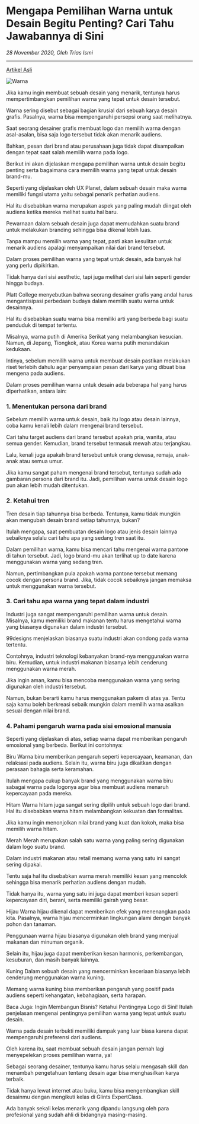 # Mengapa Pemilihan Warna untuk Desain Begitu Penting? Cari Tahu Jawabannya di Sini

_28 November 2020, Oleh Trias Ismi_

---

[Artikel Asli](https://glints.com/id/lowongan/pemilihan-warna-untuk-desain/)

![Warna](https://glints.com/id/lowongan/wp-content/uploads/2020/07/warna.png)


Jika kamu ingin membuat sebuah desain yang menarik, tentunya harus mempertimbangkan pemilihan warna yang tepat untuk desain tersebut.

Warna sering disebut sebagai bagian krusial dari sebuah karya desain grafis. Pasalnya, warna bisa mempengaruhi persepsi orang saat melihatnya.

Saat seorang desainer grafis membuat logo dan memilih warna dengan asal-asalan, bisa saja logo tersebut tidak akan menarik audiens.

Bahkan, pesan dari brand atau perusahaan juga tidak dapat disampaikan dengan tepat saat salah memilih warna pada logo.

Berikut ini akan dijelaskan mengapa pemilihan warna untuk desain begitu penting serta bagaimana cara memilih warna yang tepat untuk desain brand-mu.

Seperti yang dijelaskan oleh UX Planet, dalam sebuah desain maka warna memiliki fungsi utama yaitu sebagai penarik perhatian audiens.

Hal itu disebabkan warna merupakan aspek yang paling mudah diingat oleh audiens ketika mereka melihat suatu hal baru.

Pewarnaan dalam sebuah desain juga dapat memudahkan suatu brand untuk melakukan branding sehingga bisa dikenal lebih luas.

Tanpa mampu memilih warna yang tepat, pasti akan kesulitan untuk menarik audiens apalagi menyampaikan nilai dari brand tersebut.

Dalam proses pemilihan warna yang tepat untuk desain, ada banyak hal yang perlu dipikirkan.

Tidak hanya dari sisi aesthetic, tapi juga melihat dari sisi lain seperti gender hingga budaya.

Platt College menyebutkan bahwa seorang desainer grafis yang andal harus mengantisipasi perbedaan budaya dalam memilih suatu warna untuk desainnya.

Hal itu disebabkan suatu warna bisa memiliki arti yang berbeda bagi suatu penduduk di tempat tertentu.

Misalnya, warna putih di Amerika Serikat yang melambangkan kesucian. Namun, di Jepang, Tiongkok, atau Korea warna putih menandakan kedukaan.

Intinya, sebelum memilih warna untuk membuat desain pastikan melakukan riset terlebih dahulu agar penyampaian pesan dari karya yang dibuat bisa mengena pada audiens.

Dalam proses pemilihan warna untuk desain ada beberapa hal yang harus diperhatikan, antara lain:

### 1. Menentukan persona dari brand
Sebelum memilih warna untuk desain, baik itu logo atau desain lainnya, coba kamu kenali lebih dalam mengenai brand tersebut.

Cari tahu target audiens dari brand tersebut apakah pria, wanita, atau semua gender. Kemudian, brand tersebut termasuk mewah atau terjangkau.

Lalu, kenali juga apakah brand tersebut untuk orang dewasa, remaja, anak-anak atau semua umur.

Jika kamu sangat paham mengenai brand tersebut, tentunya sudah ada gambaran persona dari brand itu. Jadi, pemilihan warna untuk desain logo pun akan lebih mudah ditentukan.

### 2. Ketahui tren
Tren desain tiap tahunnya bisa berbeda. Tentunya, kamu tidak mungkin akan mengubah desain brand setiap tahunnya, bukan?

Itulah mengapa, saat pembuatan desain logo atau jenis desain lainnya sebaiknya selalu cari tahu apa yang sedang tren saat itu.

Dalam pemilihan warna, kamu bisa mencari tahu mengenai warna pantone di tahun tersebut. Jadi, logo brand-mu akan terlihat up to date karena menggunakan warna yang sedang tren.

Namun, pertimbangkan pula apakah warna pantone tersebut memang cocok dengan persona brand. Jika, tidak cocok sebaiknya jangan memaksa untuk menggunakan warna tersebut.

### 3. Cari tahu apa warna yang tepat dalam industri
Industri juga sangat mempengaruhi pemilihan warna untuk desain. Misalnya, kamu memiliki brand makanan tentu harus mengetahui warna yang biasanya digunakan dalam industri tersebut.

99designs menjelaskan biasanya suatu industri akan condong pada warna tertentu.

Contohnya, industri teknologi kebanyakan brand-nya menggunakan warna biru. Kemudian, untuk industri makanan biasanya lebih cenderung menggunakan warna merah.

Jika ingin aman, kamu bisa mencoba menggunakan warna yang sering digunakan oleh industri tersebut.

Namun, bukan berarti kamu harus menggunakan pakem di atas ya. Tentu saja kamu boleh berkreasi sebaik mungkin dalam memilih warna asalkan sesuai dengan nilai brand.

### 4. Pahami pengaruh warna pada sisi emosional manusia
Seperti yang dijelaskan di atas, setiap warna dapat memberikan pengaruh emosional yang berbeda. Berikut ini contohnya:

Biru
Warna biru memberikan pengaruh seperti kepercayaan, keamanan, dan relaksasi pada audiens. Selain itu, warna biru juga dikaitkan dengan perasaan bahagia serta keramahan.

Itulah mengapa cukup banyak brand yang menggunakan warna biru sabagai warna pada logonya agar bisa membuat audiens menaruh kepercayaan pada mereka.

Hitam
Warna hitam juga sangat sering dipilih untuk sebuah logo dari brand. Hal itu disebabkan warna hitam melambangkan kekuatan dan formalitas.

Jika kamu ingin menonjolkan nilai brand yang kuat dan kokoh, maka bisa memilih warna hitam.

Merah
Merah merupakan salah satu warna yang paling sering digunakan dalam logo suatu brand.

Dalam industri makanan atau retail memang warna yang satu ini sangat sering dipakai.

Tentu saja hal itu disebabkan warna merah memiliki kesan yang mencolok sehingga bisa menarik perhatian audiens dengan mudah.

Tidak hanya itu, warna yang satu ini juga dapat memberi kesan seperti kepercayaan diri, berani, serta memiliki gairah yang besar.

Hijau
Warna hijau dikenal dapat memberikan efek yang menenangkan pada kita. Pasalnya, warna hijau mencerminkan lingkungan alami dengan banyak pohon dan tanaman.

Penggunaan warna hijau biasanya digunakan oleh brand yang menjual makanan dan minuman organik.

Selain itu, hijau juga dapat memberikan kesan harmonis, perkembangan, kesuburan, dan masih banyak lainnya.

Kuning
Dalam sebuah desain yang mencerminkan keceriaan biasanya lebih cenderung menggunakan warna kuning.

Memang warna kuning bisa memberikan pengaruh yang positif pada audiens seperti kehangatan, kebahagiaan, serta harapan.

Baca Juga: Ingin Membangun Bisnis? Ketahui Pentingnya Logo di Sini!
Itulah penjelasan mengenai pentingnya pemilihan warna yang tepat untuk suatu desain.

Warna pada desain terbukti memiliki dampak yang luar biasa karena dapat mempengaruhi preferensi dari audiens.

Oleh karena itu, saat membuat sebuah desain jangan pernah lagi menyepelekan proses pemilihan warna, ya!

Sebagai seorang desainer, tentunya kamu harus selalu mengasah skill dan menambah pengetahuan tentang desain agar bisa menghasilkan karya terbaik.

Tidak hanya lewat internet atau buku, kamu bisa mengembangkan skill desainmu dengan mengikuti kelas di Glints ExpertClass.

Ada banyak sekali kelas menarik yang dipandu langsung oleh para profesional yang sudah ahli di bidangnya masing-masing.




